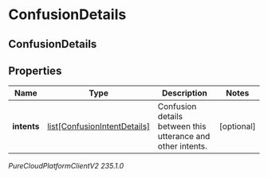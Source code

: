 # ConfusionDetails

## ConfusionDetails

## Properties

|Name | Type | Description | Notes|
|------------ | ------------- | ------------- | -------------|
| **intents** | [list[ConfusionIntentDetails]](ConfusionIntentDetails) | Confusion details between this utterance and other intents. | [optional] |



_PureCloudPlatformClientV2 235.1.0_
